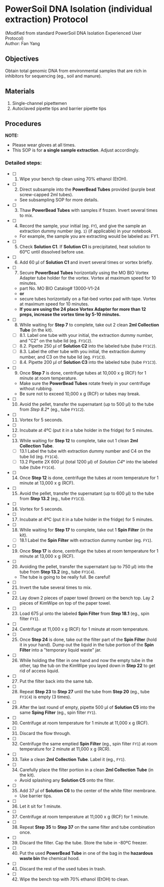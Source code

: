 # PowerSoil DNA Isolation (individual extraction) Protocol     
(Modified from standard PowerSoil DNA Isolation Experienced User Protocol)    
Author: Fan Yang     

## Objectives
Obtain total genomic DNA from environmental samples that are rich in inhibitors for sequencing (eg., soil and manure).   

## Materials    
1. Single-channel pipettemen
2. Autoclaved pipette tips and barrier pipette tips

## Procedures

**NOTE:**
+ Please wear gloves at all times.    
+ This SOP is for **a single sample extraction**. Adjust accordingly.    

### Detailed steps:  
- [ ] 1. Wipe your bench tip clean using 70% ethanol (EtOH).   
- [ ] 2. Direct subsample into the **PowerBead Tubes** provided (purple beat screw-capped 2ml tubes).    
    + See subsampling SOP for more details.    
- [ ] 3. Thaw **PowerBead Tubes** with samples if frozen. Invert several times to mix.    
- [ ] 4. Record the sample, your initial (eg. `FY`), and give the sample an extraction dummy number (eg. `1`) (if applicable)  in your notebook.   
    + For example, the sample you are extracting would be labeled as: FY1.   
- [ ] 5. Check **Solution C1**. If **Solution C1** is precipitated, heat solution to 60°C until
dissolved before use.    
- [ ] 6. Add 60 μl of **Solution C1** and invert several times or vortex briefly.
- [ ] 7. Secure **PowerBead Tubes** horizontally using the MO BIO Vortex Adapter
tube holder for the vortex. Vortex at maximum speed for 10 minutes.       
    + part No. MO BIO Catalog# 13000-V1-24 
    + **or**    
    + secure tubes horizontally on a flat-bed vortex pad with tape. Vortex at maximum speed for 10 minutes.   
    + **If you are using the 24 place Vortex Adapter for more than 12 preps, increase the vortex time by 5-10 minutes.**    
- [ ] 8. While waiting for **Step 7** to complete, take out 2 clean **2ml Collection Tube** (in the kit).    
    - [ ] 8.1. Label one tube with your initial, the extraction dummy number, and "C2" on the tube lid (eg. `FY1C2`).   
    - [ ] 8.2. Pipette 250 µl of **Solution C2** into the labeled tube (tube `FY1C2`).   
    - [ ] 8.3. Label the other tube with you initial, the extraction dummy number, and C3 on the tube lid (eg. `FY1C3`).   
    - [ ] 8.4. Pipette 200 µl of **Solution C3** into the labeled tube (tube `FY1C3`).  
- [ ] 9. Once **Step 7** is done, centrifuge tubes at 10,000 x g (RCF) for 1 minute at room temperature.   
    + Make sure the **PowerBead Tubes** rotate freely in your centrifuge without rubbing.    
    + Be sure not to exceed 10,000 x g (RCF) or tubes may break.    
- [ ] 10. Avoid the pellet, transfer the supernatant (up to 500 µl) to the tube from *Step 8.2** (eg., tube `FY1C2`).  
- [ ] 11. Vortex for 5 seconds.   
- [ ] 12. Incubate at 4ºC (put it in a tube holder in the fridge) for 5 minutes.  
- [ ] 13. While waiting for **Step 12** to complete, take out 1 clean **2ml Collection Tube**.   
    - [ ] 13.1 Label the tube with extraction dummy number and C4 on the tube lid (eg. `FY1C4`).   
    - [ ] 13.2 Pipette 2X 600 µl (total 1200 µl) of *Solution C4** into the labeled tube (tube `FY1C4`).   
- [ ] 14. Once **Step 12** is done, centrifuge the tubes at room temperature for 1 minute at 13,000 x g (RCF).    
- [ ] 15. Avoid the pellet, transfer the supernatant (up to 600 µl) to the tube from **Step 13.2** (eg., tube `FY1C3`).   
- [ ] 16. Vortex for 5 seconds.    
- [ ] 17. Incubate at 4ºC (put it in a tube holder in the fridge) for 5 minutes.   
- [ ] 18. While waiting for **Step 17** to complete, take out 1 **Spin Filter** (in the kit).   
    - [ ] 18.1 Label the **Spin Filter** with extraction dummy number (eg. `FY1`).   
- [ ] 19. Once **Step 17** is done, centrifuge the tubes at room temperature for 1 minute at 13,000 x g (RCF).    
- [ ] 20. Avoiding the pellet, transfer the supernatant (up to 750 μl) into the tube from **Step 13.2** (eg., tube `FY1C4`).    
    + The tube is going to be really full. Be careful!   
- [ ] 21. Invert the tube several times to mix.    
- [ ] 22. Lay down 2 pieces of paper towel (brown) on the bench top. Lay 2 pieces of KimWipe on top of the paper towel.    
- [ ] 23. Load 675 μl onto the labeled **Spin Filter** from **Step 18.1** (eg., spin filter `FY1`).   
- [ ] 24. Centrifuge at 11,000 x g (RCF) for 1 minute at room temperature.    
- [ ] 25. Once **Step 24** is done, take out the filter part of the **Spin Filter** (hold it in your hand). Dump out the liquid in the tube portion of the **Spin Filter** into a "temporary liquid waste" jar.   
- [ ] 26. While holding the filter in one hand and now the empty tube in the other, tap the tub on the KimWipe you layed down in **Step 22** to get rid of access liquid.    
- [ ] 27. Put the filter back into the same tub.   
- [ ] 28. Repeat **Step 23** to **Step 27** until the tube from **Step 20** (eg., tube `FY1C4`) is empty (3 times). 
- [ ] 29. After the last round of empty, pipette 500 µl of **Solution C5** into the same **Sping Filter** (eg., spin filter `FY1`).    
- [ ] 30. Centrifuge at room temperature for 1 minute at 11,000 x g (RCF).    
- [ ] 31. Discard the flow through.    
- [ ] 32. Centrifuge the same emptied **Spin Filter** (eg., spin filter `FY1`) at room temperature for 2 minute at 11,000 x g (RCR).    
- [ ] 33. Take a clean **2ml Collection Tube**. Label it (eg., `FY1`).    
- [ ] 34. Carefully place the filter portion in a clean **2ml Collection Tube** (in the kit). 
    + Avoid splashing any **Solution C5** onto the filter.   
- [ ] 35. Add 37 μl of **Solution C6** to the center of the white filter membrane. 
    + Use barrier tips.   
- [ ] 36. Let it sit for 1 minute.   
- [ ] 37. Centrifuge at room temperature at 11,000 x g (RCF) for 1 minute.  
- [ ] 38. Repeat **Step 35** to **Step 37** on the same filter and tube combination once.   
- [ ] 39. Discard the filter. Cap the tube. Store the tube in -80ºC freezer.    
- [ ] 40. Put the used **PowerBead Tube** in one of the bag in the **hazardous waste bin** the chemical hood.   
- [ ] 41. Discard the rest of the used tubes in trash.   
- [ ] 42. Wipe the bench top with 70% ethanol (EtOH) to clean.  
 
